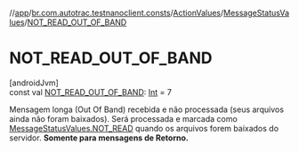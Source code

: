 //[app](../../../../index.md)/[br.com.autotrac.testnanoclient.consts](../../index.md)/[ActionValues](../index.md)/[MessageStatusValues](index.md)/[NOT_READ_OUT_OF_BAND](-n-o-t_-r-e-a-d_-o-u-t_-o-f_-b-a-n-d.md)

# NOT_READ_OUT_OF_BAND

[androidJvm]\
const val [NOT_READ_OUT_OF_BAND](-n-o-t_-r-e-a-d_-o-u-t_-o-f_-b-a-n-d.md): [Int](https://kotlinlang.org/api/latest/jvm/stdlib/kotlin/-int/index.html) = 7

Mensagem longa (Out Of Band) recebida e não processada (seus arquivos ainda não foram baixados). Será processada e marcada como [MessageStatusValues.NOT_READ](-n-o-t_-r-e-a-d.md) quando os arquivos forem baixados do servidor. **Somente para mensagens de Retorno.**
